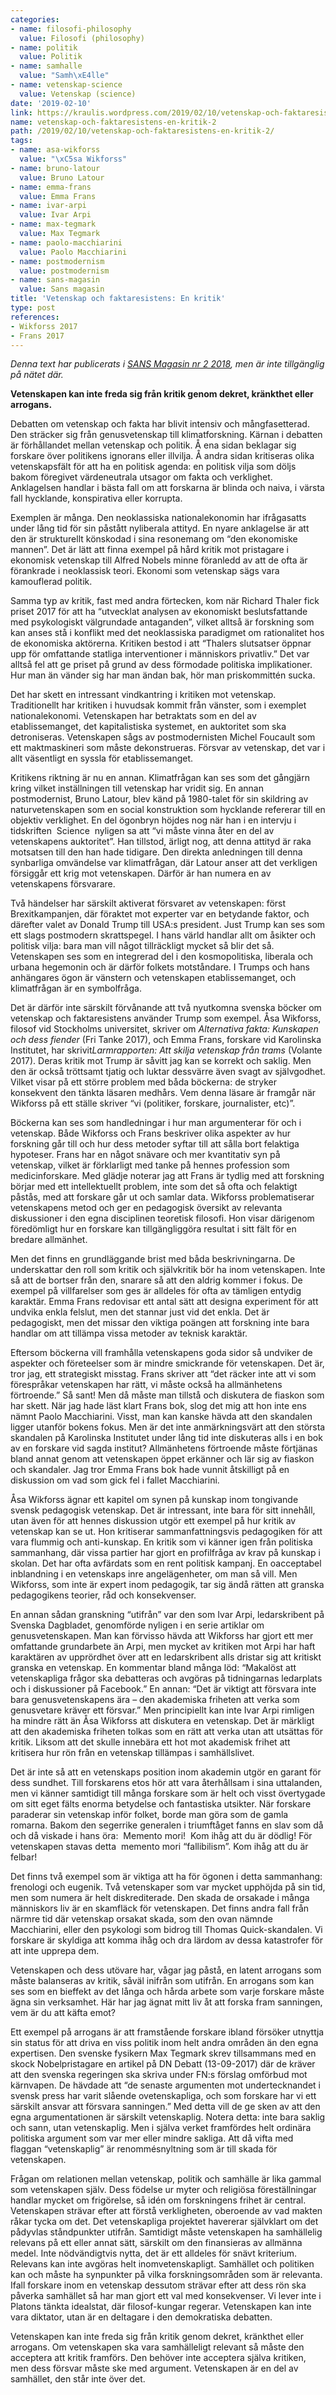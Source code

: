 ```yaml
---
categories:
- name: filosofi-philosophy
  value: Filosofi (philosophy)
- name: politik
  value: Politik
- name: samhalle
  value: "Samh\xE4lle"
- name: vetenskap-science
  value: Vetenskap (science)
date: '2019-02-10'
link: https://kraulis.wordpress.com/2019/02/10/vetenskap-och-faktaresistens-en-kritik-2/
name: vetenskap-och-faktaresistens-en-kritik-2
path: /2019/02/10/vetenskap-och-faktaresistens-en-kritik-2/
tags:
- name: asa-wikforss
  value: "\xC5sa Wikforss"
- name: bruno-latour
  value: Bruno Latour
- name: emma-frans
  value: Emma Frans
- name: ivar-arpi
  value: Ivar Arpi
- name: max-tegmark
  value: Max Tegmark
- name: paolo-macchiarini
  value: Paolo Macchiarini
- name: postmodernism
  value: postmodernism
- name: sans-magasin
  value: Sans magasin
title: 'Vetenskap och faktaresistens: En kritik'
type: post
references:
- Wikforss 2017
- Frans 2017
---
```

*Denna text har publicerats i [SANS Magasin nr 2 2018](https://fritanke.se/sans/sans-nr-2-2018/), men är inte tillgänglig på nätet där.*

**Vetenskapen kan inte freda sig från kritik genom dekret, kränkthet eller arrogans.**

Debatten om vetenskap och fakta har blivit intensiv och mångfasetterad. Den sträcker sig från genusvetenskap till klimatforskning. Kärnan i debatten är förhållandet mellan vetenskap och politik. Å ena sidan beklagar sig forskare över politikens ignorans eller illvilja. Å andra sidan kritiseras olika vetenskapsfält för att ha en politisk agenda: en politisk vilja som döljs bakom föregivet värdeneutrala utsagor om fakta och verklighet. Anklagelsen handlar i bästa fall om att forskarna är blinda och naiva, i värsta fall hycklande, konspirativa eller korrupta.

Exemplen är många. Den neoklassiska nationalekonomin har ifrågasatts under lång tid för sin påstått nyliberala attityd. En nyare anklagelse är att den är strukturellt könskodad i sina resonemang om “den ekonomiske mannen”. Det är lätt att finna exempel på hård kritik mot pristagare i ekonomisk vetenskap till Alfred Nobels minne föranledd av att de ofta är förankrade i neoklassisk teori. Ekonomi som vetenskap sägs vara kamouflerad politik.

Samma typ av kritik, fast med andra förtecken, kom när Richard Thaler fick priset 2017 för att ha “utvecklat analysen av ekonomiskt beslutsfattande med psykologiskt välgrundade antaganden”, vilket alltså är forskning som kan anses stå i konflikt med det neoklassiska paradigmet om rationalitet hos de ekonomiska aktörerna. Kritiken bestod i att “Thalers slutsatser öppnar upp för omfattande statliga interventioner i människors privatliv.” Det var alltså fel att ge priset på grund av dess förmodade politiska implikationer. Hur man än vänder sig har man ändan bak, hör man priskommittén sucka.

Det har skett en intressant vindkantring i kritiken mot vetenskap. Traditionellt har kritiken i huvudsak kommit från vänster, som i exemplet nationalekonomi. Vetenskapen har betraktats som en del av etablissemanget, det kapitalistiska systemet, en auktoritet som ska detroniseras. Vetenskapen sågs av postmodernisten Michel Foucault som ett maktmaskineri som måste dekonstrueras. Försvar av vetenskap, det var i allt väsentligt en syssla för etablissemanget.

Kritikens riktning är nu en annan. Klimatfrågan kan ses som det gångjärn kring vilket inställningen till vetenskap har vridit sig. En annan postmodernist, Bruno Latour, blev känd på 1980-talet för sin skildring av naturvetenskapen som en social konstruktion som hycklande refererar till en objektiv verklighet. En del ögonbryn höjdes nog när han i en intervju i tidskriften ​ Science ​ nyligen sa att “vi måste vinna åter en del av vetenskapens auktoritet”. Han tillstod, ärligt nog, att denna attityd är raka motsatsen till den han hade tidigare. Den direkta anledningen till denna synbarliga omvändelse var klimatfrågan, där Latour anser att det verkligen försiggår ett krig mot vetenskapen. Därför är han numera en av vetenskapens försvarare.

Två händelser har särskilt aktiverat försvaret av vetenskapen: först Brexitkampanjen, där föraktet mot experter var en betydande faktor, och därefter valet av Donald Trump till USA:s president. Just Trump kan ses som ett slags postmodern skrattspegel. I hans värld handlar allt om åsikter och politisk vilja: bara man vill något tillräckligt mycket så blir det så. Vetenskapen ses som en integrerad del i den kosmopolitiska, liberala och urbana hegemonin och är därför folkets motståndare. I Trumps och hans anhängares ögon är vänstern och vetenskapen etablissemanget, och klimatfrågan är en symbolfråga.

Det är därför inte särskilt förvånande att två nyutkomna svenska böcker om vetenskap och faktaresistens använder Trump som exempel. Åsa Wikforss, filosof vid Stockholms universitet, skriver om ​ *Alternativa fakta: Kunskapen och dess fiender* (Fri Tanke 2017), och Emma Frans, forskare vid Karolinska Institutet, har skrivit ​*Larmrapporten: Att skilja vetenskap från trams* (Volante 2017). Deras kritik mot Trump är såvitt jag kan se korrekt och saklig. Men den är också tröttsamt tjatig och luktar dessvärre även svagt av självgodhet. Vilket visar på ett större problem med båda böckerna: de stryker konsekvent den tänkta läsaren medhårs. Vem denna läsare är framgår när Wikforss på ett ställe skriver “vi (politiker, forskare, journalister, etc)”.

Böckerna kan ses som handledningar i hur man argumenterar för och i vetenskap. Både Wikforss och Frans beskriver olika aspekter av hur forskning går till och hur dess metoder syftar till att sålla bort felaktiga hypoteser. Frans har en något snävare och mer kvantitativ syn på vetenskap, vilket är förklarligt med tanke på hennes profession som medicinforskare. Med glädje noterar jag att Frans är tydlig med att forskning börjar med ett intellektuellt problem, inte som det så ofta och felaktigt påstås, med att forskare går ut och samlar data. Wikforss problematiserar vetenskapens metod och ger en pedagogisk översikt av relevanta diskussioner i den egna disciplinen teoretisk filosofi. Hon visar därigenom föredömligt hur en forskare kan tillgängliggöra resultat i sitt fält för en bredare allmänhet.

Men det finns en grundläggande brist med båda beskrivningarna. De underskattar den roll som kritik och självkritik bör ha inom vetenskapen. Inte så att de bortser från den, snarare så att den aldrig kommer i fokus. De exempel på villfarelser som ges är alldeles för ofta av tämligen entydig karaktär. Emma Frans redovisar ett antal sätt att designa experiment för att undvika enkla felslut, men det stannar just vid det enkla. Det är pedagogiskt, men det missar den viktiga poängen att forskning inte bara handlar om att tillämpa vissa metoder av teknisk karaktär.

Eftersom böckerna vill framhålla vetenskapens goda sidor så undviker de aspekter och företeelser som är mindre smickrande för vetenskapen. Det är, tror jag, ett strategiskt misstag. Frans skriver att “det räcker inte att vi som förespråkar vetenskapen har rätt, vi måste också ha allmänhetens förtroende.” Så sant! Men då måste man tillstå och diskutera de fiaskon som har skett. När jag hade läst klart Frans bok, slog det mig att hon inte ens nämnt Paolo Macchiarini. Visst, man kan kanske hävda att den skandalen ligger utanför bokens fokus. Men är det inte anmärkningsvärt att den största skandalen på Karolinska Institutet under lång tid inte diskuteras alls i en bok av en forskare vid sagda institut? Allmänhetens förtroende måste förtjänas bland annat genom att vetenskapen öppet erkänner och lär sig av fiaskon och skandaler. Jag tror Emma Frans bok hade vunnit åtskilligt på en diskussion om vad som gick fel i fallet Macchiarini.

Åsa Wikforss ägnar ett kapitel om synen på kunskap inom tongivande svensk pedagogisk vetenskap. Det är intressant, inte bara för sitt innehåll, utan även för att hennes diskussion utgör ett exempel på hur kritik av vetenskap kan se ut. Hon kritiserar sammanfattningsvis pedagogiken för att vara flummig och anti-kunskap. En kritik som vi känner igen från politiska sammanhang, där vissa partier har gjort en profilfråga av krav på kunskap i skolan. Det har ofta avfärdats som en rent politisk kampanj. En oacceptabel inblandning i en vetenskaps inre angelägenheter, om man så vill. Men Wikforss, som inte är expert inom pedagogik, tar sig ändå rätten att granska pedagogikens teorier, råd och konsekvenser.

En annan sådan granskning “utifrån” var den som Ivar Arpi, ledarskribent på Svenska Dagbladet, genomförde nyligen i en serie artiklar om genusvetenskapen. Man kan förvisso hävda att Wikforss har gjort ett mer omfattande grundarbete än Arpi, men mycket av kritiken mot Arpi har haft karaktären av upprördhet över att en ledarskribent alls dristar sig att kritiskt granska en vetenskap. En kommentar bland många löd: “Makalöst att vetenskapliga frågor ska debatteras och avgöras på tidningarnas ledarplats och i diskussioner på Facebook.” En annan: “Det är viktigt att försvara inte bara genusvetenskapens ära – den akademiska friheten att verka som genusvetare kräver ett försvar.” Men principiellt kan inte Ivar Arpi rimligen ha mindre rätt än Åsa Wikforss att diskutera en vetenskap. Det är märkligt att den akademiska friheten tolkas som en rätt att verka utan att utsättas för kritik. Liksom att det skulle innebära ett hot mot akademisk frihet att kritisera hur rön från en vetenskap tillämpas i samhällslivet.

Det är inte så att en vetenskaps position inom akademin utgör en garant för dess sundhet. Till forskarens etos hör att vara återhållsam i sina uttalanden, men vi känner samtidigt till många forskare som är helt och visst övertygade om sitt eget fälts enorma betydelse och fantastiska utsikter. När forskare paraderar sin vetenskap inför folket, borde man göra som de gamla romarna. Bakom den segerrike generalen i triumftåget fanns en slav som då och då viskade i hans öra: ​ Memento mori! ​ Kom ihåg att du är dödlig! För vetenskapen stavas detta ​ memento mori ​ “fallibilism”. Kom ihåg att du är felbar!

Det finns två exempel som är viktiga att ha för ögonen i detta sammanhang: frenologi och eugenik. Två vetenskaper som var mycket upphöjda på sin tid, men som numera är helt diskrediterade. Den skada de orsakade i många människors liv är en skamfläck för vetenskapen. Det finns andra fall från närmre tid där vetenskap orsakat skada, som den ovan nämnde Macchiarini, eller den psykologi som bidrog till Thomas Quick-skandalen. Vi forskare är skyldiga att komma ihåg och dra lärdom av dessa katastrofer för att inte upprepa dem.

Vetenskapen och dess utövare har, vågar jag påstå, en latent arrogans som måste balanseras av kritik, såväl inifrån som utifrån. En arrogans som kan ses som en bieffekt av det långa och hårda arbete som varje forskare måste ägna sin verksamhet. Här har jag ägnat mitt liv åt att forska fram sanningen, vem är du att käfta emot?

Ett exempel på arrogans är att framstående forskare ibland försöker utnyttja sin status för att driva en viss politik inom helt andra områden än den egna expertisen. Den svenske fysikern Max Tegmark skrev tillsammans med en skock Nobelpristagare en artikel på DN Debatt (13-09-2017) där de kräver att den svenska regeringen ska skriva under FN:s förslag omförbud mot kärnvapen. De hävdade att “de senaste argumenten mot undertecknandet i svensk press har varit slående ovetenskapliga, och som forskare har vi ett särskilt ansvar att försvara sanningen.” Med detta vill de ge sken av att den egna argumentationen är särskilt vetenskaplig. Notera detta: inte bara saklig och sann, utan vetenskaplig. Men i själva verket framfördes helt ordinära politiska argument som var mer eller mindre sakliga. Att då vifta med flaggan “vetenskaplig” är renommésnyltning som är till skada för vetenskapen.

Frågan om relationen mellan vetenskap, politik och samhälle är lika gammal som vetenskapen själv. Dess födelse ur myter och religiösa föreställningar handlar mycket om frigörelse, så idén om forskningens frihet är central. Vetenskapen strävar efter att förstå verkligheten, oberoende av vad makten råkar tycka om det. Det vetenskapliga projektet havererar självklart om det pådyvlas ståndpunkter utifrån. Samtidigt måste vetenskapen ha samhällelig relevans på ett eller annat sätt, särskilt om den finansieras av allmänna medel. Inte nödvändigtvis nytta, det är ett alldeles för snävt kriterium. Relevans kan inte avgöras helt inomvetenskapligt. Samhället och politiken kan och måste ha synpunkter på vilka forskningsområden som är relevanta. Ifall forskare inom en vetenskap dessutom strävar efter att dess rön ska påverka samhället så har man gjort ett val med konsekvenser. Vi lever inte i Platons tänkta idealstat, där filosof-kungar regerar. Vetenskapen kan inte vara diktator, utan är en deltagare i den demokratiska debatten.

Vetenskapen kan inte freda sig från kritik genom dekret, kränkthet eller arrogans. Om vetenskapen ska vara samhälleligt relevant så måste den acceptera att kritik framförs. Den behöver inte acceptera själva kritiken, men dess försvar måste ske med argument. Vetenskapen är en del av samhället, den står inte över det.

